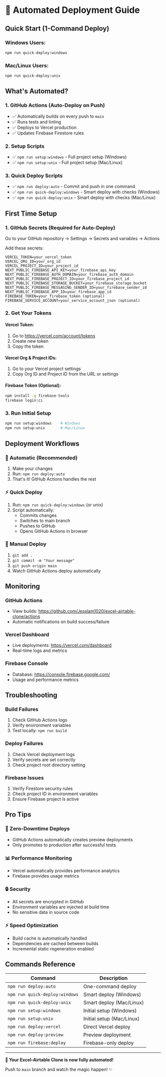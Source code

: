 # 🚀 Automated Deployment Guide

## Quick Start (1-Command Deploy)

### Windows Users:
```bash
npm run quick-deploy:windows
```

### Mac/Linux Users:
```bash
npm run quick-deploy:unix
```

## What's Automated?

### 1. GitHub Actions (Auto-Deploy on Push)
- ✅ Automatically builds on every push to `main`
- ✅ Runs tests and linting
- ✅ Deploys to Vercel production
- ✅ Updates Firebase Firestore rules

### 2. Setup Scripts
- ✅ `npm run setup:windows` - Full project setup (Windows)
- ✅ `npm run setup:unix` - Full project setup (Mac/Linux)

### 3. Quick Deploy Scripts
- ✅ `npm run deploy:auto` - Commit and push in one command
- ✅ `npm run quick-deploy:windows` - Smart deploy with checks (Windows)
- ✅ `npm run quick-deploy:unix` - Smart deploy with checks (Mac/Linux)

## First Time Setup

### 1. GitHub Secrets (Required for Auto-Deploy)
Go to your GitHub repository → Settings → Secrets and variables → Actions

Add these secrets:
```
VERCEL_TOKEN=your_vercel_token
VERCEL_ORG_ID=your_org_id
VERCEL_PROJECT_ID=your_project_id
NEXT_PUBLIC_FIREBASE_API_KEY=your_firebase_api_key
NEXT_PUBLIC_FIREBASE_AUTH_DOMAIN=your_firebase_auth_domain
NEXT_PUBLIC_FIREBASE_PROJECT_ID=your_firebase_project_id
NEXT_PUBLIC_FIREBASE_STORAGE_BUCKET=your_firebase_storage_bucket
NEXT_PUBLIC_FIREBASE_MESSAGING_SENDER_ID=your_firebase_sender_id
NEXT_PUBLIC_FIREBASE_APP_ID=your_firebase_app_id
FIREBASE_TOKEN=your_firebase_token (optional)
FIREBASE_SERVICE_ACCOUNT=your_service_account_json (optional)
```

### 2. Get Your Tokens

#### Vercel Token:
1. Go to https://vercel.com/account/tokens
2. Create new token
3. Copy the token

#### Vercel Org & Project IDs:
1. Go to your Vercel project settings
2. Copy Org ID and Project ID from the URL or settings

#### Firebase Token (Optional):
```bash
npm install -g firebase-tools
firebase login:ci
```

### 3. Run Initial Setup
```bash
npm run setup:windows    # Windows
npm run setup:unix       # Mac/Linux
```

## Deployment Workflows

### 🔄 Automatic (Recommended)
1. Make your changes
2. Run: `npm run deploy:auto`
3. That's it! GitHub Actions handles the rest

### ⚡ Quick Deploy
1. Run: `npm run quick-deploy:windows` (or unix)
2. Script automatically:
   - Commits changes
   - Switches to main branch
   - Pushes to GitHub
   - Opens GitHub Actions in browser

### 🎯 Manual Deploy
1. `git add .`
2. `git commit -m "Your message"`
3. `git push origin main`
4. Watch GitHub Actions deploy automatically

## Monitoring

### GitHub Actions
- View builds: https://github.com/Jesslam1020/excel-airtable-clone/actions
- Automatic notifications on build success/failure

### Vercel Dashboard
- Live deployments: https://vercel.com/dashboard
- Real-time logs and metrics

### Firebase Console
- Database: https://console.firebase.google.com/
- Usage and performance metrics

## Troubleshooting

### Build Failures
1. Check GitHub Actions logs
2. Verify environment variables
3. Test locally: `npm run build`

### Deploy Failures
1. Check Vercel deployment logs
2. Verify secrets are set correctly
3. Check project root directory setting

### Firebase Issues
1. Verify Firestore security rules
2. Check project ID in environment variables
3. Ensure Firebase project is active

## Pro Tips

### 🚀 Zero-Downtime Deploys
- GitHub Actions automatically creates preview deployments
- Only promotes to production after successful tests

### 📊 Performance Monitoring
- Vercel automatically provides performance analytics
- Firebase provides usage metrics

### 🔒 Security
- All secrets are encrypted in GitHub
- Environment variables are injected at build time
- No sensitive data in source code

### ⚡ Speed Optimization
- Build cache is automatically handled
- Dependencies are cached between builds
- Incremental static regeneration enabled

## Commands Reference

| Command | Description |
|---------|-------------|
| `npm run deploy:auto` | One-command deploy |
| `npm run quick-deploy:windows` | Smart deploy (Windows) |
| `npm run quick-deploy:unix` | Smart deploy (Mac/Linux) |
| `npm run setup:windows` | Initial setup (Windows) |
| `npm run setup:unix` | Initial setup (Mac/Linux) |
| `npm run deploy:vercel` | Direct Vercel deploy |
| `npm run deploy:preview` | Preview deployment |
| `npm run firebase:deploy` | Firebase-only deploy |

---

**🎉 Your Excel-Airtable Clone is now fully automated!**

Push to `main` branch and watch the magic happen! ✨
